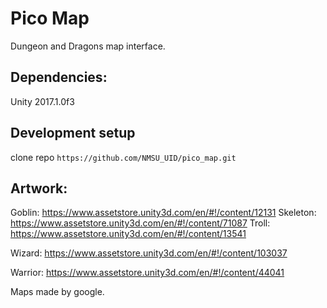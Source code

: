 # Pico Map
Dungeon and Dragons map interface.

## Dependencies:
Unity 2017.1.0f3

## Development setup
clone repo `https://github.com/NMSU_UID/pico_map.git`


## Artwork:
Goblin:
https://www.assetstore.unity3d.com/en/#!/content/12131
Skeleton:
https://www.assetstore.unity3d.com/en/#!/content/71087
Troll:
https://www.assetstore.unity3d.com/en/#!/content/13541

Wizard:
https://www.assetstore.unity3d.com/en/#!/content/103037

Warrior:
https://www.assetstore.unity3d.com/en/#!/content/44041

Maps made by google.
